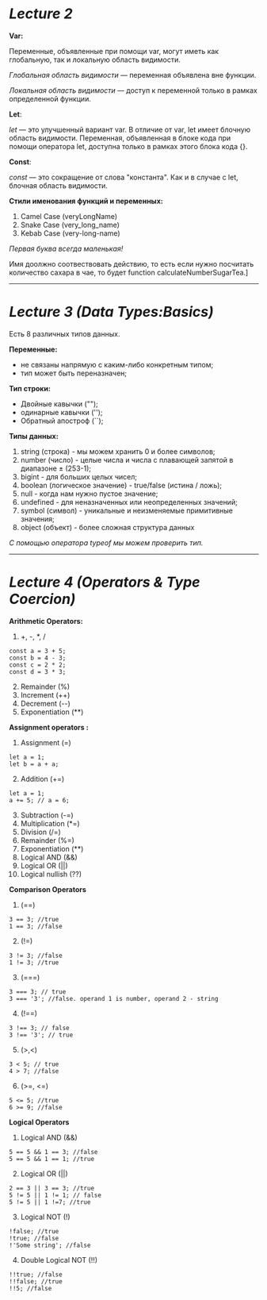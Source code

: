 
# *Lecture 2*

**Var:**

Переменные, объявленные при помощи var, могут иметь как глобальную, так и локальную область видимости.

*Глобальная область видимости* — переменная объявлена вне функции.

*Локальная область видимости* — доступ к переменной только в рамках определенной функции.

**Let**:

*let* — это улучшенный вариант var. В отличие от var, let имеет блочную область видимости. 
Переменная, объявленная в блоке кода при помощи оператора let, доступна только в рамках этого блока кода {}.

**Const**:

*const* — это сокращение от слова "константа". Как и в случае с let, блочная область видимости.

**Cтили именования функций и переменных:**

1. Camel Case (veryLongName)
2. Snake Case (very_long_name)
3. Kebab Case (very-long-name)

*Первая буква всегда маленькая!*

Имя доолжно соотвествовать действию, то есть если нужно посчитать количество сахара в чае, то будет function calculateNumberSugarTea.]

---

# *Lecture 3 (Data Types:Basics)*
Есть 8 различных типов данных.

**Переменные:**
- не связаны напрямую с каким-либо конкретным типом;
- тип может быть переназначен;

**Тип строки:**
- Двойные кавычки ("");
- одинарные кавычки ('');
- Обратный апостроф (``);

**Типы данных:**
1. string (строка) - мы можем хранить 0 и более символов;
2. number (число) - целые числа и числа с плавающей запятой в диапазоне ± (253-1);
3. bigint - для больших целых чисел;
4. boolean (логическое значение) -  true/false (истина / ложь);
5. null - когда нам нужно пустое значение;
6. undefined - для неназначенных или неопределенных значений;
7. symbol (символ) - уникальные и неизменяемые примитивные значения;
8. object (объект) - более сложная структура данных

*С помощью оператора typeof мы можем проверить тип.*

---

# *Lecture 4 (Operators & Type Coercion)*

**Arithmetic Operators:**
1. +, -, *, /
```
const a = 3 + 5;
const b = 4 - 3;
const c = 2 * 2;
const d = 3 * 3;
```
2. Remainder (%)
3. Increment (++)
4. Decrement (--)
5. Exponentiation (**)

**Assignment operators :**
1. Assignment (=)
```
let a = 1;
let b = a + a;
```
2. Addition (+=)
```
let a = 1;
a += 5; // a = 6;
```
3. Subtraction (-=)
4. Multiplication (*=)
5. Division (/=)
6. Remainder (%=)
7. Exponentiation (**)
8. Logical AND (&&)
9. Logical OR (||)
10. Logical nullish (??)

**Comparison Operators**
1. (==)
```
3 == 3; //true
1 == 3; //false
```
2. (!=)
```
3 != 3; //false
1 != 3; //true
```
3. (===)
```
3 === 3; // true
3 === '3'; //false. operand 1 is number, operand 2 - string
```
4. (!==)
```
3 !== 3; // false
3 !== '3'; // true
```
5. (>,<) 
```
3 < 5; // true
4 > 7; //false
```
6. (>=, <=)
```
5 <= 5; //true
6 >= 9; //false
```

**Logical Operators**
1. Logical AND (&&)
```
5 == 5 && 1 == 3; //false
5 == 5 && 1 == 1; //true
```
2. Logical OR (||)
```
2 == 3 || 3 == 3; //true
5 != 5 || 1 != 1; // false
5 != 5 || 1 !=7; //true
```
3. Logical NOT (!)
```
!false; //true
!true; //false
!'Some string'; //false
```
4. Double Logical NOT (!!)
```
!!true; //false
!!false; //true
!!5; //false
```

